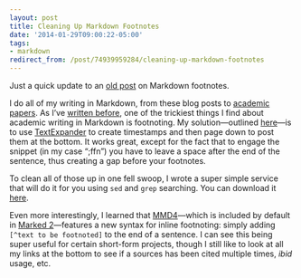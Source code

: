 ```yaml
---
layout: post 
title: Cleaning Up Markdown Footnotes 
date: '2014-01-29T09:00:22-05:00' 
tags: 
- markdown 
redirect_from: /post/74939959284/cleaning-up-markdown-footnotes 
---
```


Just a quick update to an [old post](/post/46089397285/the-digital-dissertator-markdown-footnote-update) on Markdown footnotes.

I do all of my writing in Markdown, from these blog posts to [academic papers](/post/72447244823ew-in-print-making-them-talk-animals-sound-and). As I’ve [written before](/post/45896860184/the-digital-dissertator-academic-writing-and), one of the trickiest things I find about academic writing in Markdown is footnoting. My solution—outlined [here](/post/46089397285/the-digital-dissertator-markdown-footnote-update)—is to use [TextExpander](http://smilesoftware.com/TextExpander/) to create timestamps and then page down to post them at the bottom. It works great, except for the fact that to engage the snippet (in my case “;ffn”) you have to leave a space after the end of the sentence, thus creating a gap before your footnotes.

To clean all of those up in one fell swoop, I wrote a super simple service that will do it for you using `sed` and `grep` searching. You can download it [here](http://d.prToW).

Even more interestingly, I learned that [MMD4](http://fletcherpenney.net/multimarkdown/)—which is included by default in [Marked 2](http://!g "Marked2 app")—features a new syntax for inline footnoting: simply adding `[^text to be footnoted]` to the end of a sentence. I can see this being super useful for certain short-form projects, though I still like to look at all my links at the bottom to see if a sources has been cited multiple times, *ibid* usage, etc.

